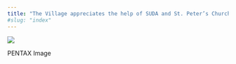 ```yaml
---
title: "The Village appreciates the help of SUDA and St. Peter’s Church – SUDA"
#slug: "index"
---
```


[![](/wp-content/2011/12/55-300x225.jpg)](/wp-content/2011/12/55.jpg)

PENTAX Image